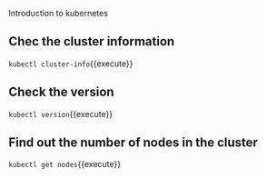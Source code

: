 Introduction to kubernetes

## Chec the cluster information

`kubectl cluster-info`{{execute}}

## Check the version

`kubectl version`{{execute}}

## Find out the number of nodes in the cluster

`kubectl get nodes`{{execute}}

